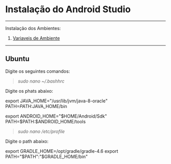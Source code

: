 # Instalação do Android Studio

*******
Instalação dos Ambientes:

 1. [Variaveis de Ambiente](#variaveis-ambiente)
*******

<div id='variaveis-ambiente'/>

## Ubuntu <br>
Digite os seguintes comandos:

>*sudo nano ~/.bashhrc*

Digite os phats abaixo:

export JAVA_HOME="/usr/lib/jvm/java-8-oracle"
PATH=$PATH:$JAVA_HOME/bin

export ANDROID_HOME="$HOME/Android/Sdk"
PATH=$PATH:$ANDROID_HOME/tools

>*sudo nano /etc/profile*

Digite o path abaixo:

export GRADLE_HOME=/opt/gradle/gradle-4.6
export PATH="$PATH":"$GRADLE_HOME/bin"

